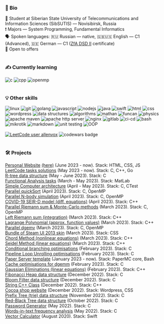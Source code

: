 ### 🔖  Bio
📖 Student at Siberian State University of Telecommunications and Information Sciences (SibSUTIS) — Novisibirsk, Russia
<br>
❗ Majors — System Programming, Fundamental Informatics
<br>
🗣 Spoken languages: 🇷🇺 Russian — native, 🇬🇧🇺🇸 English — C1 (Advanced), 🇩🇪 German — C1 ([ZfA DSD II](https://www.auslandsschulwesen.de/Webs/ZfA/DE/Deutsch-lernen/DSD/DSD-II/dsd-II_node.html) certificate)
<br>
👷 Open to offers
<br><br>
### ✍  Currently learning
![c](https://img.shields.io/badge/c%20-%2300599C.svg?&style=flat&logo=c&logoColor=white)
![cpp](https://img.shields.io/badge/c++%20-%2300599C.svg?&style=flat&logo=c%2B%2B&ogoColor=white)
![openmp](https://img.shields.io/badge/-OpenMP%20-black)
<br><br>
### 💡  Other skills
![linux](https://img.shields.io/badge/linux-FCC624?style=flat&logo=linux&logoColor=black)
![git](https://img.shields.io/badge/git%20-%23F05033.svg?&style=flat&logo=git&logoColor=white)
![golang](https://img.shields.io/badge/go-%2300ADD8.svg?&style=flat&logo=go&logoColor=white)
![javascript](https://img.shields.io/badge/javascript%20-%23323330.svg?&style=flat&logo=javascript&logoColor=%23F7DF1E)
![nodejs](https://img.shields.io/badge/node.js%20-%2343853D.svg?&style=flat&logo=node.js&logoColor=white)
![java](https://img.shields.io/badge/java-%23ED8B00.svg?&style=flat&logo=java&logoColor=white)
![swift](https://img.shields.io/badge/swift-%23FA7343.svg?&style=flat&logo=swift&logoColor=white)
![html](https://img.shields.io/badge/html5%20-%23E34F26.svg?&style=flat&logo=html5&logoColor=white)
![css](https://img.shields.io/badge/css3%20-%231572B6.svg?&style=flat&logo=css3&logoColor=white)
![wordpress](https://img.shields.io/badge/wordpress-%23117AC9.svg?style=flat&logo=WordPress&logoColor=white)
![data structures](https://img.shields.io/badge/-data%20structures-blue)
![algorithms](https://img.shields.io/badge/-algorithms-blue)
![mathan](https://img.shields.io/badge/-math%20analysis-blue)
![funcan](https://img.shields.io/badge/-functional%20analysis-blue)
![physics](https://img.shields.io/badge/-physics-blueviolet)
![apache maven](https://img.shields.io/badge/Apache%20Maven-C71A36?style=flat&logo=Apache%20Maven&logoColor=white)
![apache http server](https://img.shields.io/badge/Apache%20HTTP%20Server-%23D42029.svg?style=flat&logo=apache&logoColor=white)
![nginx](https://img.shields.io/badge/nginx-%23009639.svg?style=flat&logo=nginx&logoColor=white)
![gitlab](https://img.shields.io/badge/gitlab-%23181717.svg?style=flat&logo=gitlab&logoColor=white)
![ci-cd](https://img.shields.io/badge/CI/CD-%23121011.svg?style=flat&logo=github&logoColor=white)
![bash](https://img.shields.io/badge/shell_script%20-%23121011.svg?&style=flat&logo=gnu-bash&logoColor=white)
![mikrotik](https://img.shields.io/badge/-mikrotik-black)
![markdown](https://img.shields.io/badge/markdown-%23000000.svg?style=flat&logo=markdown&logoColor=white)
![unit testing](https://img.shields.io/badge/-unit%20testing-brightgreen)
![OOP](https://img.shields.io/badge/-OOP-brightgreen)
<br><br>
[![LeetCode user allenvox](https://img.shields.io/badge/dynamic/json?style=flat&labelColor=black&color=%23ffa116&label=Solved&query=solvedOverTotal&url=https%3A%2F%2Fleetcode-badge.vercel.app%2Fapi%2Fusers%2Fallenvox&logo=leetcode&logoColor=yellow)](https://leetcode.com/allenvox/)
![codewars badge](https://www.codewars.com/users/allenvox/badges/small)
<br><br>
### 🛠 Projects
[Personal Website](https://github.com/allenvox/allenvox.github.io) [(here)](https://allenvox.github.io) (June 2023 - now). Stack: HTML, CSS, JS<br>
[LeetCode tasks solutions](https://github.com/allenvox/leetcode) (May 2023 - now). Stack: C, C++, Go<br>
[R-tree data structure](https://github.com/allenvox/rtree) (May - June 2023). Stack: C<br>
[Functional Analysis tasks](https://github.com/allenvox/functional-analysis) (March - May 2023). Stack: MatLab<br>
[Simple Computer architecture](https://github.com/allenvox/simple-computer) (April - May 2023). Stack: C, CTest<br>
[Parallel quickSort](https://github.com/allenvox/task-parallelism) (April 2023). Stack: C, OpenMP<br>
[Parallel N-body simulation](https://github.com/allenvox/n-body) (April 2023). Stack: C, OpenMP<br>
[COVID-19 SEIR-D model (diff. equations)](https://github.com/allenvox/seird-model) (April 2023). Stack: C++<br>
[Parallel Riemann sum & Monte-Carlo methods](https://github.com/allenvox/parallel-integration) (March 2023). Stack: C, OpenMP<br>
[Left Riemann sum (integration)](https://github.com/allenvox/left-riemann-sum) (March 2023). Stack: C++<br>
[Lagrange Polynomial (approx. function values)](https://github.com/allenvox/lagrange-polynomial) (March 2023). Stack: C++<br>
[Parallel dgemv](https://github.com/allenvox/dgemv) (March 2023). Stack: C, OpenMP<br>
[Bundle of Steam UI 2013 skin](https://github.com/allenvox/SteamUI-2013) (March 2023). Stack: CSS<br>
[Chord Method (nonlinear equations)](https://github.com/allenvox/chord-method) (March 2023). Stack: C++<br>
[Seidel Method (linear equations)](https://github.com/allenvox/seidel-method) (March 2023). Stack: C++<br>
[Conditional branching optimisations](https://github.com/allenvox/branch-lower-bound) (February 2023). Stack: C<br>
[Pipeline Loop Unrolling optimisations](https://github.com/allenvox/pipeline-loop-unrolling) (February 2023). Stack: C<br>
[Paper Server template](https://github.com/allenvox/paper-server) (January 2023 - now). Stack: PaperMC core, Bash<br>
[Cache optimisations for dgemm](https://github.com/allenvox/cache-dgemm) (February 2023). Stack: C<br>
[Gaussian Eliminations (linear equations)](https://github.com/allenvox/gaussian-eliminations) (February 2023). Stack: C++<br>
[Fibonacci Heap data structure](https://github.com/allenvox/fibonacci-heap) (December 2022). Stack: C<br>
[Bloom Filter data structure](https://github.com/allenvox/bloom-filter) (December 2022). Stack: C<br>
[String C++ Class](https://github.com/allenvox/string) (December 2022). Stack: C++<br>
[Cocoa shop website](https://github.com/allenvox/cocoa-shop-wp-site) (December 2022). Stack: Wordpress, CSS<br>
[Prefix Tree (trie) data structure](https://github.com/allenvox/prefix-tree) (November 2022). Stack: C<br>
[Red-Black Tree data structure](https://github.com/allenvox/red-black-tree) (October 2022). Stack: C<br>
[Password Generator](https://github.com/allenvox/pawg) (May 2022). Stack: C<br>
[Words-in-text frequency analysis](https://github.com/allenvox/frequency-analysis) (May 2022). Stack: C<br>
[Vector Calculator](https://github.com/allenvox/vector-calculator) (August 2020). Stack: Swift<br>
